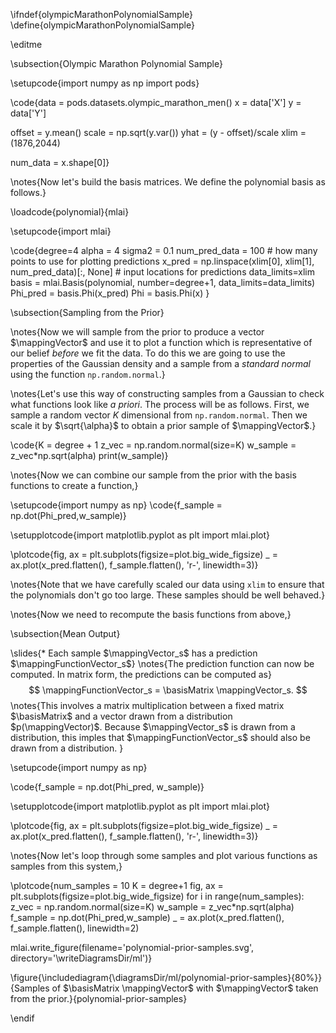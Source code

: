 \ifndef{olympicMarathonPolynomialSample}
\define{olympicMarathonPolynomialSample}

\editme

\subsection{Olympic Marathon Polynomial Sample}

\setupcode{import numpy as np
import pods}

\code{data = pods.datasets.olympic_marathon_men()
x = data['X']
y = data['Y']

offset = y.mean()
scale = np.sqrt(y.var())
yhat = (y - offset)/scale
xlim = (1876,2044)

num_data = x.shape[0]}

\notes{Now let's build the basis matrices. We define the polynomial basis as follows.}

\loadcode{polynomial}{mlai}

\setupcode{import mlai}

\code{degree=4
alpha = 4
sigma2 = 0.1
num_pred_data = 100 # how many points to use for plotting predictions
x_pred = np.linspace(xlim[0], xlim[1], num_pred_data)[:, None] # input locations for predictions
data_limits=xlim
basis = mlai.Basis(polynomial, number=degree+1, data_limits=data_limits)
Phi_pred = basis.Phi(x_pred)
Phi = basis.Phi(x)
}

\subsection{Sampling from the Prior}

\notes{Now we will sample from the prior to produce a vector $\mappingVector$ and use it to plot a function which is representative of our belief *before* we fit the data. To do this we are going to use the properties of the Gaussian density and a sample from a *standard normal* using the function `np.random.normal`.}

\notes{Let's use this way of constructing samples from a Gaussian to check what functions look like *a priori*. The process will be as follows. First, we sample a random vector $K$ dimensional from `np.random.normal`. Then we scale it by $\sqrt{\alpha}$ to obtain a prior sample of $\mappingVector$.}

\code{K = degree + 1
z_vec = np.random.normal(size=K)
w_sample = z_vec*np.sqrt(alpha)
print(w_sample)}

\notes{Now we can combine our sample from the prior with the basis functions to create a function,}

\setupcode{import numpy as np}
\code{f_sample = np.dot(Phi_pred,w_sample)}

\setupplotcode{import matplotlib.pyplot as plt
import mlai.plot}

\plotcode{fig, ax = plt.subplots(figsize=plot.big_wide_figsize)
_ = ax.plot(x_pred.flatten(), f_sample.flatten(), 'r-', linewidth=3)}

\notes{Note that we have carefully scaled our data using `xlim` to ensure that the polynomials don't go too large. These samples should be well behaved.}

\notes{Now we need to recompute the basis functions from above,}


\subsection{Mean Output}

\slides{* Each sample $\mappingVector_s$ has a prediction $\mappingFunctionVector_s$}
\notes{The prediction function can now be computed. In matrix form, the predictions can be computed as}
$$
\mappingFunctionVector_s = \basisMatrix \mappingVector_s.
$$ 
\notes{This involves a matrix multiplication between a fixed matrix $\basisMatrix$ and a vector  drawn from a distribution $p(\mappingVector)$. Because $\mappingVector_s$ is drawn from a distribution, this imples that $\mappingFunctionVector_s$ should also be drawn from a distribution. 
}

\setupcode{import numpy as np}

\code{f_sample = np.dot(Phi_pred, w_sample)}

\setupplotcode{import matplotlib.pyplot as plt
import mlai.plot}

\plotcode{fig, ax = plt.subplots(figsize=plot.big_wide_figsize)
_ = ax.plot(x_pred.flatten(), f_sample.flatten(), 'r-', linewidth=3)}

\notes{Now let's loop through some samples and plot various functions as samples from this system,}

\plotcode{num_samples = 10
K = degree+1
fig, ax = plt.subplots(figsize=plot.big_wide_figsize)
for i in range(num_samples):
    z_vec = np.random.normal(size=K)
    w_sample = z_vec*np.sqrt(alpha)
    f_sample = np.dot(Phi_pred,w_sample)
    _ = ax.plot(x_pred.flatten(), f_sample.flatten(), linewidth=2)
	
mlai.write_figure(filename='polynomial-prior-samples.svg', directory='\writeDiagramsDir/ml')}

\figure{\includediagram{\diagramsDir/ml/polynomial-prior-samples}{80%}}{Samples of $\basisMatrix \mappingVector$ with $\mappingVector$ taken from the prior.}{polynomial-prior-samples}

\endif
